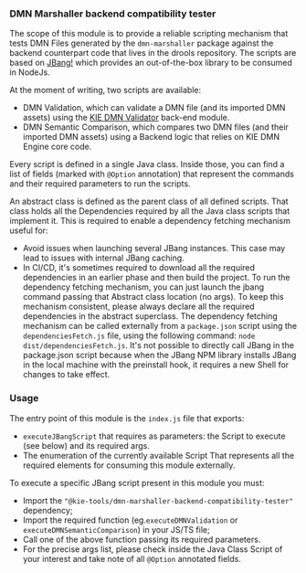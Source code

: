 <!--
   Licensed to the Apache Software Foundation (ASF) under one
   or more contributor license agreements.  See the NOTICE file
   distributed with this work for additional information
   regarding copyright ownership.  The ASF licenses this file
   to you under the Apache License, Version 2.0 (the
   "License"); you may not use this file except in compliance
   with the License.  You may obtain a copy of the License at
     http://www.apache.org/licenses/LICENSE-2.0
   Unless required by applicable law or agreed to in writing,
   software distributed under the License is distributed on an
   "AS IS" BASIS, WITHOUT WARRANTIES OR CONDITIONS OF ANY
   KIND, either express or implied.  See the License for the
   specific language governing permissions and limitations
   under the License.
-->

### DMN Marshaller backend compatibility tester

The scope of this module is to provide a reliable scripting mechanism that tests DMN Files generated by the `dmn-marshaller` package against the backend counterpart code that lives in the drools repository.
The scripts are based on [JBang!](https://www.jbang.dev/) which provides an out-of-the-box library to be consumed in NodeJs.

At the moment of writing, two scripts are available:

- DMN Validation, which can validate a DMN file (and its imported DMN assets) using the [KIE DMN Validator](https://github.com/apache/incubator-kie-drools/tree/main/kie-dmn/kie-dmn-validation) back-end module.
- DMN Semantic Comparison, which compares two DMN files (and their imported DMN assets) using a Backend logic that relies on KIE DMN Engine core code.

Every script is defined in a single Java class. Inside those, you can find a list of fields (marked with `@Option` annotation) that represent the commands and their required parameters to run the scripts.

An abstract class is defined as the parent class of all defined scripts. That class holds all the Dependencies required by all the Java class scripts that implement it. This is required to enable a dependency fetching mechanism useful for:

- Avoid issues when launching several JBang instances. This case may lead to issues with internal JBang caching.
- In CI/CD, it's sometimes required to download all the required dependencies in an earlier phase and then build the project.
  To run the dependency fetching mechanism, you can just launch the jbang command passing that Abstract class location (no args).
  To keep this mechanism consistent, please always declare all the required dependencies in the abstract superclass.
  The dependency fetching mechanism can be called externally from a `package.json` script using the `dependenciesFetch.js` file, using the following command:
  `node dist/dependenciesFetch.js`.
  It's not possible to directly call JBang in the package.json script because when the JBang NPM library installs JBang in the local machine with the preinstall hook, it requires a new Shell for changes to take effect.

### Usage

The entry point of this module is the `index.js` file that exports:

- `executeJBangScript` that requires as parameters: the Script to execute (see below) and its required args.
- The enumeration of the currently available Script
  That represents all the required elements for consuming this module externally.

To execute a specific JBang script present in this module you must:

- Import the `"@kie-tools/dmn-marshaller-backend-compatibility-tester"` dependency;
- Import the required function (eg.`executeDMNValidation` or `executeDMNSemanticComparison`) in your JS/TS file;
- Call one of the above function passing its required parameters.
- For the precise args list, please check inside the Java Class Script of your interest and take note of all `@Option` annotated fields.

